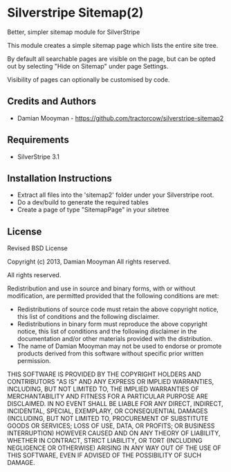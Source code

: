 # Silverstripe Sitemap(2)

Better, simpler sitemap module for SilverStripe

This module creates a simple sitemap page which lists the entire site tree.

By default all searchable pages are visible on the page, but can be opted out by selecting
"Hide on Sitemap" under page Settings.

Visibility of pages can optionally be customised by code.

## Credits and Authors

 * Damian Mooyman - <https://github.com/tractorcow/silverstripe-sitemap2>

## Requirements

 * SilverStripe 3.1

## Installation Instructions

 * Extract all files into the 'sitemap2' folder under your Silverstripe root.
 * Do a dev/build to generate the required tables
 * Create a page of type "SitemapPage" in your sitetree

## License

Revised BSD License

Copyright (c) 2013, Damian Mooyman
All rights reserved.

All rights reserved.

Redistribution and use in source and binary forms, with or without
modification, are permitted provided that the following conditions are met:

 * Redistributions of source code must retain the above copyright
   notice, this list of conditions and the following disclaimer.
 * Redistributions in binary form must reproduce the above copyright
   notice, this list of conditions and the following disclaimer in the
   documentation and/or other materials provided with the distribution.
 * The name of Damian Mooyman may not be used to endorse or promote products
   derived from this software without specific prior written permission.

THIS SOFTWARE IS PROVIDED BY THE COPYRIGHT HOLDERS AND CONTRIBUTORS "AS IS" AND
ANY EXPRESS OR IMPLIED WARRANTIES, INCLUDING, BUT NOT LIMITED TO, THE IMPLIED
WARRANTIES OF MERCHANTABILITY AND FITNESS FOR A PARTICULAR PURPOSE ARE
DISCLAIMED. IN NO EVENT SHALL <COPYRIGHT HOLDER> BE LIABLE FOR ANY
DIRECT, INDIRECT, INCIDENTAL, SPECIAL, EXEMPLARY, OR CONSEQUENTIAL DAMAGES
(INCLUDING, BUT NOT LIMITED TO, PROCUREMENT OF SUBSTITUTE GOODS OR SERVICES;
LOSS OF USE, DATA, OR PROFITS; OR BUSINESS INTERRUPTION) HOWEVER CAUSED AND
ON ANY THEORY OF LIABILITY, WHETHER IN CONTRACT, STRICT LIABILITY, OR TORT
(INCLUDING NEGLIGENCE OR OTHERWISE) ARISING IN ANY WAY OUT OF THE USE OF THIS
SOFTWARE, EVEN IF ADVISED OF THE POSSIBILITY OF SUCH DAMAGE.
